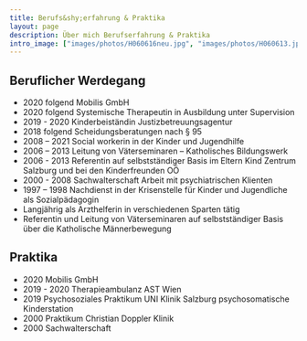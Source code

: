 ```yaml
---
title: Berufs&shy;erfahrung & Praktika
layout: page
description: Über mich Berufserfahrung & Praktika
intro_image: ["images/photos/H060616neu.jpg", "images/photos/H060613.jpg"]
---
```


## Beruflicher Werdegang
* 2020 folgend Mobilis GmbH
* 2020 folgend Systemische Therapeutin in Ausbildung unter Supervision
* 2019 - 2020  Kinderbeiständin Justizbetreuungsagentur
* 2018 folgend  Scheidungsberatungen nach § 95
* 2008 – 2021 Social workerin in der Kinder und Jugendhilfe
* 2006 – 2013 Leitung von Väterseminaren – Katholisches  Bildungswerk
* 2006 - 2013 Referentin auf selbstständiger Basis im Eltern Kind Zentrum Salzburg und bei den Kinderfreunden OÖ
* 2000 - 2008 Sachwalterschaft  Arbeit mit psychiatrischen Klienten
* 1997 – 1998 Nachdienst in der Krisenstelle für Kinder und Jugendliche als Sozialpädagogin
* Langjährig als Arzthelferin in verschiedenen Sparten tätig
* Referentin und Leitung von Väterseminaren auf selbstständiger Basis über die Katholische Männerbewegung

## Praktika
* 2020 Mobilis GmbH
* 2019 - 2020 Therapieambulanz AST Wien
* 2019 Psychosoziales Praktikum UNI Klinik Salzburg psychosomatische Kinderstation
* 2000 Praktikum Christian Doppler Klinik
* 2000 Sachwalterschaft